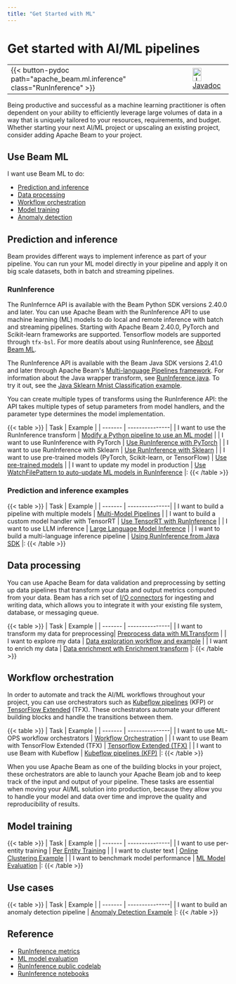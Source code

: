 ```yaml
---
title: "Get Started with ML"
---
```

<!--
Licensed under the Apache License, Version 2.0 (the "License");
you may not use this file except in compliance with the License.
You may obtain a copy of the License at
http://www.apache.org/licenses/LICENSE-2.0
Unless required by applicable law or agreed to in writing, software
distributed under the License is distributed on an "AS IS" BASIS,
WITHOUT WARRANTIES OR CONDITIONS OF ANY KIND, either express or implied.
See the License for the specific language governing permissions and
limitations under the License.
-->

# Get started with AI/ML pipelines

<table>
  <tr>
    <td>
      <a>
      {{< button-pydoc path="apache_beam.ml.inference" class="RunInference" >}}
      </a>
   </td>
   <td>
      <a target="_blank" class="button"
          href="https://beam.apache.org/releases/javadoc/current/index.html?org/apache/beam/sdk/extensions/python/transforms/RunInference.html">
        <img src="https://beam.apache.org/images/logos/sdks/java.png" width="20px" height="30px"
            alt="Javadoc" />
      Javadoc
      </a>
    </td>
  </tr>
</table>

Being productive and successful as a machine learning practitioner is often dependent on your ability to efficiently leverage large volumes of data in a way that is uniquely tailored to your resources, requirements, and budget. Whether starting your next AI/ML project or upscaling an existing project, consider adding Apache Beam to your project.

## Use Beam ML

I want use Beam ML to do:

* [Prediction and inference](#prediction-and-inference)
* [Data processing](#data-processing)
* [Workflow orchestration](#workflow-orchestration)
* [Model training](#model-training)
* [Anomaly detection](#use-cases)


## Prediction and inference

Beam provides different ways to implement inference as part of your pipeline. You can run your ML model directly in your pipeline and apply it on big scale datasets, both in batch and streaming pipelines.

### RunInference

The RunInfernce API is available with the Beam Python SDK versions 2.40.0 and later. You can use Apache Beam with the RunInference API to use machine learning (ML) models to do local and remote inference with batch and streaming pipelines. Starting with Apache Beam 2.40.0, PyTorch and Scikit-learn frameworks are supported. Tensorflow models are supported through `tfx-bsl`. For more deatils about using RunInference, see [About Beam ML](/documentation/ml/about-ml).

The RunInference API is available with the Beam Java SDK versions 2.41.0 and later through Apache Beam's [Multi-language Pipelines framework](/documentation/programming-guide/#multi-language-pipelines). For information about the Java wrapper transform, see [RunInference.java](https://github.com/apache/beam/blob/master/sdks/java/extensions/python/src/main/java/org/apache/beam/sdk/extensions/python/transforms/RunInference.java). To try it out, see the [Java Sklearn Mnist Classification example](https://github.com/apache/beam/tree/master/examples/multi-language).

You can create multiple types of transforms using the RunInference API: the API takes multiple types of setup parameters from model handlers, and the parameter type determines the model implementation.

{{< table >}}
| Task | Example |
| ------- | ---------------|
| I want to use the RunInference transform | [Modify a Python pipeline to use an ML model](/documentation/ml/about-ml/#modify-a-python-pipeline-to-use-an-ml-model) |
| I want to use RunInference with PyTorch | [Use RunInference with PyTorch](/documentation/transforms/python/elementwise/runinference-pytorch/) |
| I want to use RunInference with Sklearn | [Use RunInference with Sklearn](/documentation/transforms/python/elementwise/runinference-sklearn/) |
| I want to use pre-trained models (PyTorch, Scikit-learn, or TensorFlow) | [Use pre-trained models](/documentation/ml/about-ml/#use-pre-trained-models) |
| I want to update my model in production | [Use WatchFilePattern to auto-update ML models in RunInference](/documentation/ml/side-input-updates/) |:
{{< /table >}}


### Prediction and inference examples

{{< table >}}
| Task | Example |
| ------- | ---------------|
| I want to build a pipeline with multiple models | [Multi-Model Pipelines](/documentation/ml/multi-model-pipelines) |
| I want to build a custom model handler with TensorRT | [Use TensorRT with RunInference](/documentation/ml/tensorrt-runinference) |
| I want to use LLM inference | [Large Language Model Inference](/documentation/ml/large-language-modeling/) |
| I want to build a multi-language inference pipeline | [Using RunInference from Java SDK](/documentation/ml/multi-language-inference/) |:
{{< /table >}}

## Data processing

You can use Apache Beam for data validation and preprocessing by setting up data pipelines that transform your data and output metrics computed from your data. Beam has a rich set of [I/O connectors](/documentation/io/built-in/) for ingesting and writing data, which allows you to integrate it with your existing file system, database, or messaging queue.

{{< table >}}
| Task | Example |
| ------- | ---------------|
| I want to transform my data for preprocessing| [Preprocess data with MLTransform](/documentation/ml/preprocess-data) |
| I want to explore my data | [Data exploration workflow and example](/documentation/ml/data-processing) |
| I want to enrich my data | [Data enrichment wth Enrichment transform](https://colab.research.google.com/github/apache/beam/blob/master/examples/notebooks/beam-ml/bigtable_enrichment_transform.ipynb) |:
{{< /table >}}


## Workflow orchestration

In order to automate and track the AI/ML workflows throughout your project, you can use orchestrators such as [Kubeflow pipelines](https://www.kubeflow.org/docs/components/pipelines/introduction/) (KFP) or [TensorFlow Extended](https://www.tensorflow.org/tfx) (TFX). These orchestrators automate your different building blocks and handle the transitions between them.

{{< table >}}
| Task | Example |
| ------- | ---------------|
| I want to use ML-OPS workflow orchestrators | [Workflow Orchestration](/documentation/ml/orchestration/) |
| I want to use Beam with TensorFlow Extended (TFX) | [Tensorflow Extended (TFX)](/documentation/ml/orchestration/#tensorflow-extended-tfx) |
| I want to use Beam with Kubeflow | [Kubeflow pipelines (KFP)](/documentation/ml/orchestration/#kubeflow-pipelines-kfp) |:
{{< /table >}}

When you use Apache Beam as one of the building blocks in your project, these orchestrators are able to launch your Apache Beam job and to keep track of the input and output of your pipeline. These tasks are essential when moving your AI/ML solution into production, because they allow you to handle your model and data over time and improve the quality and reproducibility of results.

## Model training

{{< table >}}
| Task | Example |
| ------- | ---------------|
| I want to use per-entity training | [Per Entity Training](/documentation/ml/per-entity-training) |
| I want to cluster text | [Online Clustering Example](/documentation/ml/online-clustering) |
| I want to benchmark model performance | [ML Model Evaluation](/documentation/ml/model-evaluation/) |:
{{< /table >}}

## Use cases

{{< table >}}
| Task | Example |
| ------- | ---------------|
| I want to build an anomaly detection pipeline | [Anomaly Detection Example](/documentation/ml/anomaly-detection/) |:
{{< /table >}}

## Reference

* [RunInference metrics](/documentation/ml/runinference-metrics/)
* [ML model evaluation](/documentation/ml/model-evaluation/)
* [RunInference public codelab](https://colab.sandbox.google.com/github/apache/beam/blob/master/examples/notebooks/beam-ml/run_inference_basic.ipynb)
* [RunInference notebooks](https://github.com/apache/beam/tree/master/examples/notebooks/beam-ml)
